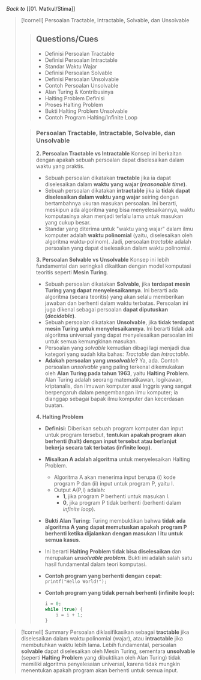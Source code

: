 _Back to_ [[01. Matkul/Stima]]

> [!cornell] Persoalan Tractable, Intractable, Solvable, dan Unsolvable
> 
> > ## Questions/Cues
> > 
> > - Definisi Persoalan Tractable
> > - Definisi Persoalan Intractable
> > - Standar Waktu Wajar
> > - Definisi Persoalan Solvable
> > - Definisi Persoalan Unsolvable
> > - Contoh Persoalan Unsolvable
> > - Alan Turing & Kontribusinya
> > - Halting Problem Definisi
> > - Proses Halting Problem
> > - Bukti Halting Problem Unsolvable
> > - Contoh Program Halting/Infinite Loop
> 
> > ### Persoalan Tractable, Intractable, Solvable, dan Unsolvable
> > 
> > **2. Persoalan Tractable vs Intractable** Konsep ini berkaitan dengan apakah sebuah persoalan dapat diselesaikan dalam waktu yang praktis.
> > 
> > - Sebuah persoalan dikatakan **tractable** jika ia dapat diselesaikan dalam **waktu yang wajar (_reasonable time_)**.
> > - Sebuah persoalan dikatakan **intractable** jika ia **tidak dapat diselesaikan dalam waktu yang wajar** seiring dengan bertambahnya ukuran masukan persoalan. Ini berarti, meskipun ada algoritma yang bisa menyelesaikannya, waktu komputasinya akan menjadi terlalu lama untuk masukan yang cukup besar.
> > - Standar yang diterima untuk "waktu yang wajar" dalam ilmu komputer adalah **waktu polinomial** (yaitu, diselesaikan oleh algoritma waktu-polinom). Jadi, persoalan _tractable_ adalah persoalan yang dapat diselesaikan dalam waktu polinomial.
> > 
> > **3. Persoalan Solvable vs Unsolvable** Konsep ini lebih fundamental dan seringkali dikaitkan dengan model komputasi teoritis seperti **Mesin Turing**.
> > 
> > - Sebuah persoalan dikatakan **Solvable**, jika **terdapat mesin Turing yang dapat menyelesaikannya**. Ini berarti ada algoritma (secara teoritis) yang akan selalu memberikan jawaban dan berhenti dalam waktu terbatas. Persoalan ini juga dikenal sebagai persoalan **dapat diputuskan (_decidable_)**.
> > - Sebuah persoalan dikatakan **Unsolvable**, jika **tidak terdapat mesin Turing untuk menyelesaikannya**. Ini berarti tidak ada algoritma universal yang dapat menyelesaikan persoalan ini untuk semua kemungkinan masukan.
> > - Persoalan yang _solvable_ kemudian dibagi lagi menjadi dua kategori yang sudah kita bahas: _Tractable_ dan _Intractable_.
> > - **Adakah persoalan yang _unsolvable_?** Ya, ada. Contoh persoalan _unsolvable_ yang paling terkenal dikemukakan oleh **Alan Turing pada tahun 1963**, yaitu **Halting Problem**. Alan Turing adalah seorang matematikawan, logikawan, kriptanalis, dan ilmuwan komputer asal Inggris yang sangat berpengaruh dalam pengembangan ilmu komputer; ia dianggap sebagai bapak ilmu komputer dan kecerdasan buatan.
> > 
> > **4. Halting Problem**
> > 
> > - **Definisi:** Diberikan sebuah program komputer dan input untuk program tersebut, **tentukan apakah program akan berhenti (halt) dengan input tersebut atau berlanjut bekerja secara tak terbatas (infinite loop)**.
> > - **Misalkan A adalah algoritma** untuk menyelesaikan Halting Problem.
> >     - Algoritma A akan menerima input berupa (i) kode program P dan (ii) input untuk program P, yaitu I.
> >     - Output A(P,I) adalah:
> >         - **1**, jika program P berhenti untuk masukan I.
> >         - **0**, jika program P tidak berhenti (berhenti dalam _infinite loop_).
> > - **Bukti Alan Turing:** Turing membuktikan bahwa **tidak ada algoritma A yang dapat memutuskan apakah program P berhenti ketika dijalankan dengan masukan I itu untuk semua kasus**.
> > - Ini berarti **Halting Problem tidak bisa diselesaikan** dan merupakan **_unsolvable problem_**. Bukti ini adalah salah satu hasil fundamental dalam teori komputasi.
> > - **Contoh program yang berhenti dengan cepat:** `printf("Hello World!");`
> > - **Contoh program yang tidak pernah berhenti (infinite loop):**
> >     
> >     ```c
> >     i = 0;
> >     while (true) {
> >         i = i + 1;
> >     }
> >     ```
> >     

> [!cornell] Summary
> Persoalan diklasifikasikan sebagai **tractable** jika diselesaikan dalam waktu polinomial (wajar), atau **intractable** jika membutuhkan waktu lebih lama. Lebih fundamental, persoalan **solvable** dapat diselesaikan oleh Mesin Turing, sementara **unsolvable** (seperti **Halting Problem** yang dibuktikan oleh Alan Turing) tidak memiliki algoritma penyelesaian universal, karena tidak mungkin menentukan apakah program akan berhenti untuk semua input.